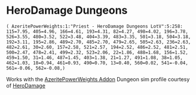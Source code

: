 # HeroDamage Dungeons
```
( AzeritePowerWeights:1:"Priest - HeroDamage Dungeons LotV":5:258: 115=7.95, 405=4.96, 166=4.61, 193=4.31, 82=4.27, 498=4.02, 196=3.78, 526=3.55, 480=3.52, 522=3.48, 404=3.39, 483=3.35, 501=3.18, 504=3.18, 192=3.11, 195=2.86, 489=2.70, 485=2.70, 479=2.65, 505=2.63, 236=2.63, 482=2.61, 30=2.60, 157=2.58, 521=2.57, 194=2.52, 486=2.52, 481=2.51, 500=2.47, 478=2.41, 499=2.32, 523=2.06, 22=1.86, 488=1.68, 156=1.52, 459=1.50, 31=1.46, 487=1.45, 403=1.38, 21=1.27, 491=1.08, 38=1.05, 462=1.03, 18=0.94, 461=0.93, 490=0.70, 13=0.40, 560=0.02, 541=-0.04, 561=-0.06, 562=-0.08,)
```

 Works with the [AzeritePowerWeights Addon](https://wow.curseforge.com/projects/azeritepowerweights)
 Dungeon sim profile courtesy of [HeroDamage](https://www.herodamage.com/)